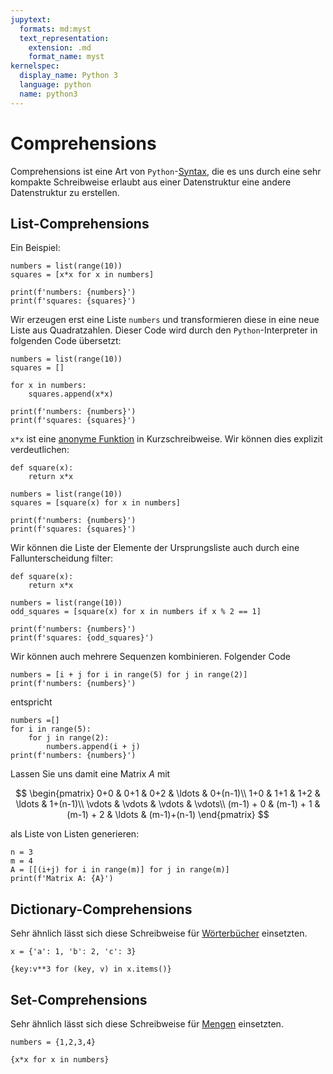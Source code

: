 ```yaml
---
jupytext:
  formats: md:myst
  text_representation:
    extension: .md
    format_name: myst
kernelspec:
  display_name: Python 3
  language: python
  name: python3
---
```


# Comprehensions

Comprehensions ist eine Art von ``Python``-[Syntax](def-syntax), die es uns durch eine sehr kompakte Schreibweise erlaubt aus einer Datenstruktur eine andere Datenstruktur zu erstellen.

## List-Comprehensions

Ein Beispiel:

```{code-cell} python3
numbers = list(range(10))
squares = [x*x for x in numbers]

print(f'numbers: {numbers}')
print(f'squares: {squares}')
```

Wir erzeugen erst eine Liste ``numbers`` und transformieren diese in eine neue Liste aus Quadratzahlen.
Dieser Code wird durch den ``Python``-Interpreter in folgenden Code übersetzt:

```{code-cell} python3
numbers = list(range(10))
squares = []

for x in numbers:
    squares.append(x*x)

print(f'numbers: {numbers}')
print(f'squares: {squares}')
```

``x*x`` ist eine [anonyme Funktion](sec-anonymous-function) in Kurzschreibweise.
Wir können dies explizit verdeutlichen:

```{code-cell} python3
def square(x):
    return x*x

numbers = list(range(10))
squares = [square(x) for x in numbers]

print(f'numbers: {numbers}')
print(f'squares: {squares}')
```

Wir können die Liste der Elemente der Ursprungsliste auch durch eine Fallunterscheidung filter:

```{code-cell} python3
def square(x):
    return x*x

numbers = list(range(10))
odd_squares = [square(x) for x in numbers if x % 2 == 1]

print(f'numbers: {numbers}')
print(f'squares: {odd_squares}')
```

Wir können auch mehrere Sequenzen kombinieren.
Folgender Code 

```{code-cell} python3
numbers = [i + j for i in range(5) for j in range(2)]
print(f'numbers: {numbers}')
```

entspricht

```{code-cell} python3
numbers =[]
for i in range(5):
    for j in range(2):
        numbers.append(i + j)
print(f'numbers: {numbers}')
```

Lassen Sie uns damit eine Matrix $A$ mit

$$
\begin{pmatrix}
    0+0 & 0+1 & 0+2 & \ldots & 0+(n-1)\\
    1+0 & 1+1 & 1+2 & \ldots & 1+(n-1)\\
    \vdots & \vdots & \vdots & \vdots\\
    (m-1) + 0 & (m-1) + 1 & (m-1) + 2 & \ldots & (m-1)+(n-1)
\end{pmatrix}
$$

als Liste von Listen generieren:

```{code-cell} python3
n = 3
m = 4
A = [[(i+j) for i in range(m)] for j in range(m)]
print(f'Matrix A: {A}')
```

## Dictionary-Comprehensions

Sehr ähnlich lässt sich diese Schreibweise für [Wörterbücher](sec-dict) einsetzten.

```{code-cell} python3
x = {'a': 1, 'b': 2, 'c': 3}

{key:v**3 for (key, v) in x.items()}
```

## Set-Comprehensions

Sehr ähnlich lässt sich diese Schreibweise für [Mengen](sec-set) einsetzten.

```{code-cell} python3
numbers = {1,2,3,4}

{x*x for x in numbers}
```